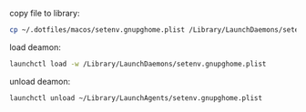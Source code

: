 
copy file to library:
```bash
cp ~/.dotfiles/macos/setenv.gnupghome.plist /Library/LaunchDaemons/setenv.gnupghome.plist
```

load deamon:
```bash
launchctl load -w /Library/LaunchDaemons/setenv.gnupghome.plist
```

unload deamon:
```bash
launchctl unload ~/Library/LaunchAgents/setenv.gnupghome.plist
```
